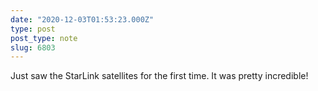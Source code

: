 ```yaml
---
date: "2020-12-03T01:53:23.000Z"
type: post 
post_type: note
slug: 6803
---
```

Just saw the StarLink satellites for the first time. It was pretty incredible!

